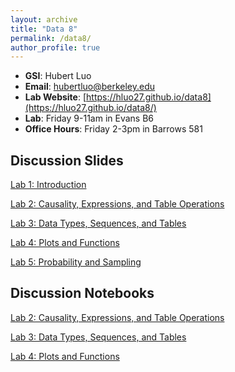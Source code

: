 ```yaml
---
layout: archive
title: "Data 8"
permalink: /data8/
author_profile: true
---
```


- **GSI**: Hubert Luo
- **Email**: hubertluo@berkeley.edu
- **Lab Website**: [https://hluo27.github.io/data8](https://hluo27.github.io/data8/)
- **Lab**: Friday 9-11am in Evans B6
- **Office Hours**: Friday 2-3pm in Barrows 581

## Discussion Slides

[Lab 1: Introduction](https://github.com/hLuo27/teaching/raw/master/data8/slides/lab1.pdf)

[Lab 2: Causality, Expressions, and Table Operations](https://github.com/hLuo27/teaching/raw/master/data8/slides/lab2.pdf)

[Lab 3: Data Types, Sequences, and Tables](https://github.com/hLuo27/teaching/raw/master/data8/slides/lab3.pdf)

[Lab 4: Plots and Functions](https://github.com/hLuo27/teaching/raw/master/data8/slides/lab4.pdf)

[Lab 5: Probability and Sampling](https://github.com/hLuo27/teaching/raw/master/data8/slides/lab5.pdf)

## Discussion Notebooks

[Lab 2: Causality, Expressions, and Table Operations](https://github.com/hLuo27/teaching/blob/master/data8/notebooks/lab2.ipynb)

[Lab 3: Data Types, Sequences, and Tables](https://github.com/hLuo27/teaching/blob/master/data8/notebooks/lab3.ipynb)

[Lab 4: Plots and Functions](https://github.com/hLuo27/teaching/blob/master/data8/notebooks/lab4.ipynb)